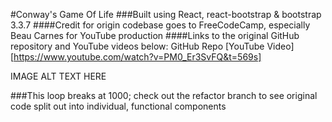 #Conway's Game Of Life ###Built using React, react-bootstrap & bootstrap 3.3.7 ####Credit for origin codebase goes to FreeCodeCamp, especially Beau Carnes for YouTube production ####Links to the original GitHub repository and YouTube videos below: GitHub Repo [YouTube Video][https://www.youtube.com/watch?v=PM0_Er3SvFQ&t=569s]

IMAGE ALT TEXT HERE

###This loop breaks at 1000; check out the refactor branch to see original code split out into individual, functional components